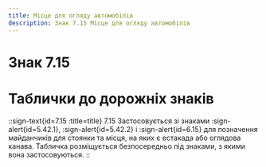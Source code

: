 ```yaml
---
title: Місце для огляду автомобілів
description: Знак 7.15 Місце для огляду автомобілів
---
```

# Знак 7.15
# Таблички до дорожніх знаків
::sign-text{id=7.15 :title=title}
7.15 Застосовується зі знаками :sign-alert{id=5.42.1}, :sign-alert{id=5.42.2} і :sign-alert{id=6.15} для позначення майданчиків для стоянки та місця, на яких є естакада або оглядова канава.
Табличка розміщується безпосередньо під знаками, з якими вона застосовуються.
::